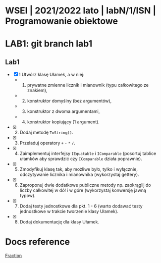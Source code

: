 # WSEI | 2021/2022 lato | labN/1/ISN | Programowanie obiektowe

LAB1: git branch lab1
=======
## Lab1

-   [x] 1 Utwórz klasę Ułamek, a w niej:
    -   1. prywatne zmienne licznik i mianownik (typu całkowitego ze znakiem),
    -   2. konstruktor domyślny (bez argumentów),
    -   3. konstruktor z dwoma argumentami,
    -   4. konstruktor kopiujący (1 argument).
-   [x] 2. Dodaj metodę `ToString()`.
-   [x] 3. Przeładuj operatory `+` `-` `*` `/`.
-   [x] 4. Zaimplementuj interfejsy `IEquatable` i `IComparable` (posortuj tablice ułamków aby sprawdzić czy `IComparable` działa poprawnie).
-   [x] 5. Zmodyfikuj klasę tak, aby możliwe było, tylko i wyłącznie, odczytywanie licznika i mianownika (wykorzystaj gettery).
-   [x] 6. Zaproponuj dwie dodatkowe publiczne metody np. zaokrąglij do liczby całkowitej w dół i w góre (wykorzystaj konwersję jawną typów).
-   [x] 7. Dodaj testy jednostkowe dla pkt. 1 - 6 (warto dodawać testy jednostkowe w trakcie tworzenie klasy Ułamek).
-   [x] 8. Dodaj dokumentację dla klasy Ułamek.

# Docs reference

[Fraction](docs.md)
